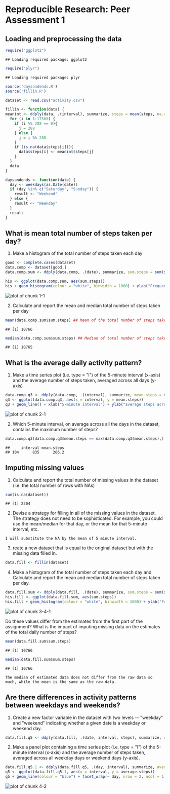 # Reproducible Research: Peer Assessment 1


## Loading and preprocessing the data

```r
require("ggplot2")
```

```
## Loading required package: ggplot2
```

```r
require("plyr")
```

```
## Loading required package: plyr
```

```r
source('daysandends.R')
source('fillin.R')  

dataset <- read.csv("activity.csv")
```


```r
fillin <- function(data) {
meanint <- ddply(data, .(interval), summarize, steps = mean(steps, na.rm =T))
  for (i in 1:17568) {
    if (i %% 288 == 0){
      j = 288
    } else {
      j = i %% 288
    }
    if (is.na(data$steps[i])){
      data$steps[i] <- meanint$steps[j]
    }
  }
  data
}
```


```r
daysandends <- function(date) {
  day <- weekdays(as.Date(date))
  if (day %in% c("Saturday", "Sunday")) {
    result <- "Weekend"
  } else {
    result <- "Weekday"
  }
  result
}
```

## What is mean total number of steps taken per day?
1. Make a histogram of the total number of steps taken each day

  
  ```r
  good <- complete.cases(dataset)
  data.comp <- dataset[good,]
  data.comp.sum <- ddply(data.comp, .(date), summarize, sum.steps = sum(steps))  ## Calculating the sum steps taken per day  
  
  his <- ggplot(data.comp.sum, aes(sum.steps))
  his + geom_histogram(colour = "white", binwidth = 1000) + ylab("Frequency") + xlab("Steps")
  ```
  
  ![plot of chunk 1-1](figure/1-1.png) 

2. Calculate and report the mean and median total number of steps taken per day
  
  ```r
  mean(data.comp.sum$sum.steps) ## Mean of the total number of steps taken per day
  ```
  
  ```
  ## [1] 10766
  ```
  
  ```r
  median(data.comp.sum$sum.steps) ## Median of total number of steps taken per day
  ```
  
  ```
  ## [1] 10765
  ```


## What is the average daily activity pattern?
1. Make a time series plot (i.e. type = "l") of the 5-minute interval (x-axis) and the average number of steps taken, averaged across all days (y-axis)
  
  ```r
  data.comp.q3 <- ddply(data.comp, .(interval), summarize, mean.steps = mean(steps))
  q3 <- ggplot(data.comp.q3, aes(x = interval, y = mean.steps))
  q3 + geom_line() + xlab("5-minute interval") + ylab("average steps across all days")
  ```
  
  ![plot of chunk 2-1](figure/2-1.png) 

2. Which 5-minute interval, on average across all the days in the dataset, contains the maximum number of steps?
  
  ```r
  data.comp.q3[data.comp.q3$mean.steps == max(data.comp.q3$mean.steps),]
  ```
  
  ```
  ##     interval mean.steps
  ## 104      835      206.2
  ```

## Imputing missing values
1. Calculate and report the total number of missing values in the dataset (i.e. the total number of rows with NAs)
  
  ```r
  sum(is.na(dataset))
  ```
  
  ```
  ## [1] 2304
  ```

2. Devise a strategy for filling in all of the missing values in the dataset. The strategy does not need to be sophisticated. For example, you could use the mean/median for that day, or the mean for that 5-minute interval, etc.

  `I will substitute the NA by the mean of 5 minute interval.`

3. reate a new dataset that is equal to the original dataset but with the missing data filled in.
  
  ```r
  data.fill <- fillin(dataset)
  ```

4. Make a histogram of the total number of steps taken each day and Calculate and report the mean and median total number of steps taken per day. 
  
  ```r
  data.fill.sum <- ddply(data.fill, .(date), summarize, sum.steps = sum(steps))
  his.fill <- ggplot(data.fill.sum, aes(sum.steps))
  his.fill + geom_histogram(colour = "white", binwidth = 1000) + ylab("Frequency") + xlab("Steps")
  ```
  
  ![plot of chunk 3-4-1](figure/3-4-1.png) 

  Do these values differ from the estimates from the first part of the assignment? What is the impact of imputing missing data on the estimates of the total daily number of steps?
  
  ```r
  mean(data.fill.sum$sum.steps)
  ```
  
  ```
  ## [1] 10766
  ```
  
  ```r
  median(data.fill.sum$sum.steps)
  ```
  
  ```
  ## [1] 10766
  ```

  `The median of estimated data does not differ from the raw data so much, while the mean is the same as the raw data.`

## Are there differences in activity patterns between weekdays and weekends?
1. Create a new factor variable in the dataset with two levels -- "weekday" and "weekend" indicating whether a given date is a weekday or weekend day.
  
  ```r
  data.fill.q5 <- ddply(data.fill, .(date, interval, steps), summarize, day = daysandends(date))
  ```

2. Make a panel plot containing a time series plot (i.e. type = "l") of the 5-minute interval (x-axis) and the average number of steps taken, averaged across all weekday days or weekend days (y-axis). 
  
  ```r
  data.fill.q5.1 <- ddply(data.fill.q5, .(day, interval), summarize, average.steps = mean(steps))
  q5 <- ggplot(data.fill.q5.1, aes(x = interval, y = average.steps))
  q5 + geom_line(colour = "blue") + facet_wrap(~ day, nrow = 2, ncol = 1) + xlab('Interval') + ylab('Number of Steps')
  ```
  
  ![plot of chunk 4-2](figure/4-2.png) 
